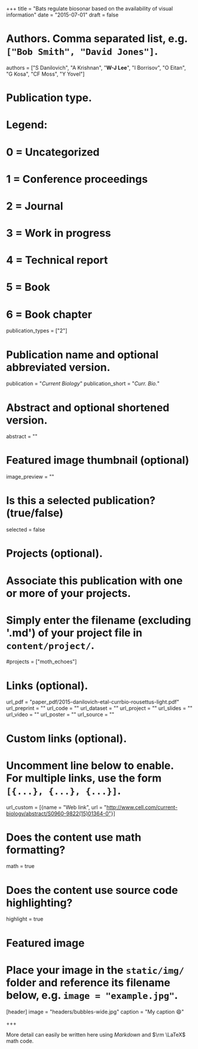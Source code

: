 +++
title = "Bats regulate biosonar based on the availability of visual information"
date = "2015-07-01"
draft = false

# Authors. Comma separated list, e.g. `["Bob Smith", "David Jones"]`.
authors = ["S Danilovich", "A Krishnan", "**W-J Lee**", "I Borrisov", "O Eitan", "G Kosa", "CF Moss", "Y Yovel"]

# Publication type.
# Legend:
# 0 = Uncategorized
# 1 = Conference proceedings
# 2 = Journal
# 3 = Work in progress
# 4 = Technical report
# 5 = Book
# 6 = Book chapter
publication_types = ["2"]

# Publication name and optional abbreviated version.
publication = "*Current Biology*"
publication_short = "*Curr. Bio.*"

# Abstract and optional shortened version.
abstract = ""

# Featured image thumbnail (optional)
image_preview = ""

# Is this a selected publication? (true/false)
selected = false

# Projects (optional).
#   Associate this publication with one or more of your projects.
#   Simply enter the filename (excluding '.md') of your project file in `content/project/`.
#projects = ["moth_echoes"]

# Links (optional).
url_pdf = "paper_pdf/2015-danilovich-etal-currbio-rousettus-light.pdf"
url_preprint = ""
url_code = ""
url_dataset = ""
url_project = ""
url_slides = ""
url_video = ""
url_poster = ""
url_source = ""

# Custom links (optional).
#   Uncomment line below to enable. For multiple links, use the form `[{...}, {...}, {...}]`.
url_custom = [{name = "Web link", url = "http://www.cell.com/current-biology/abstract/S0960-9822(15)01364-0"}]

# Does the content use math formatting?
math = true

# Does the content use source code highlighting?
highlight = true

# Featured image
# Place your image in the `static/img/` folder and reference its filename below, e.g. `image = "example.jpg"`.
[header]
image = "headers/bubbles-wide.jpg"
caption = "My caption :smile:"

+++

More detail can easily be written here using *Markdown* and $\rm \LaTeX$ math code.
